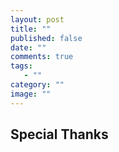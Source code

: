 ```yaml
---
layout: post
title: ""
published: false
date: ""
comments: true
tags: 
   - ""
category: ""
image: ""
---
```















## Special Thanks
